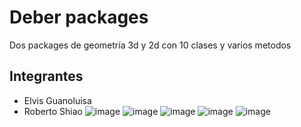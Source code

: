 # **Deber packages**
Dos packages de geometría 3d y 2d con 10 clases y varios metodos
## Integrantes
- Elvis Guanoluisa
- Roberto Shiao
![image](https://user-images.githubusercontent.com/95731527/208255955-1a96018d-8bb4-4e00-9699-e8acadb5e183.png)
![image](https://user-images.githubusercontent.com/95731527/208255979-b06ebe15-aa0f-40f1-814b-badffca7bf37.png)
![image](https://user-images.githubusercontent.com/95731527/208256026-0c56c924-90c6-465a-ae6f-f6d0d5dd290d.png)
![image](https://user-images.githubusercontent.com/95731527/208256042-8d2fd999-764d-4024-9f8b-53c01ad768c9.png)
![image](https://user-images.githubusercontent.com/95731527/208256306-510a9f07-e38e-4a68-9b8a-6940345e2b33.png)
